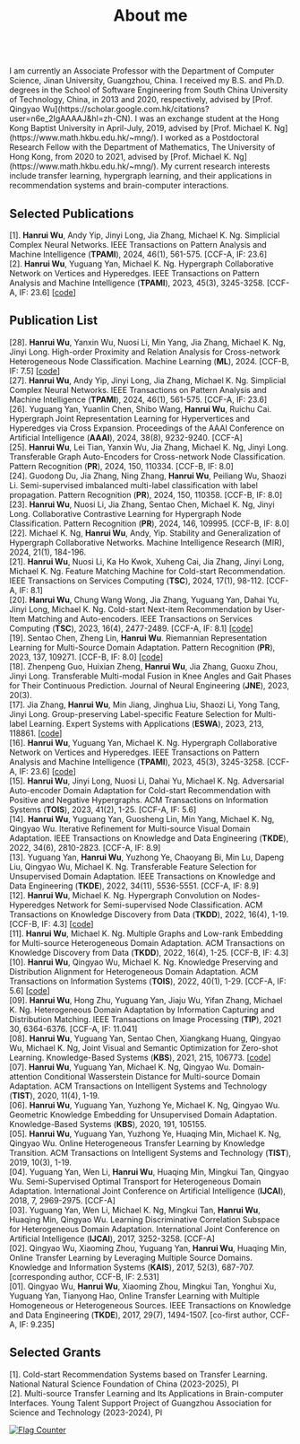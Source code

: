 ﻿---
permalink: /
title: "About me"
excerpt: "About me"
author_profile: true
redirect_from: 
  - /about/
  - /about.html
---

<br />
    I am currently an Associate Professor with the Department of Computer Science, Jinan University, Guangzhou, China. I received my B.S. and Ph.D. degrees in the School of Software Engineering from South China University of Technology, China, in 2013 and 2020, respectively, advised by [Prof. Qingyao Wu](https://scholar.google.com.hk/citations?user=n6e_2IgAAAAJ&hl=zh-CN). I was an exchange student at the Hong Kong Baptist University in April-July, 2019, advised by [Prof. Michael K. Ng](https://www.math.hkbu.edu.hk/~mng/). I worked as a Postdoctoral Research Fellow with the Department of Mathematics, The University of Hong Kong, from 2020 to 2021, advised by [Prof. Michael K. Ng](https://www.math.hkbu.edu.hk/~mng/).  
    My current research interests include transfer learning, hypergraph learning, and their applications in recommendation systems and brain-computer interactions.

Selected Publications
----------
\[1\]. **Hanrui Wu**, Andy Yip, Jinyi Long, Jia Zhang, Michael K. Ng. Simplicial Complex Neural Networks. IEEE Transactions on Pattern Analysis and Machine Intelligence (**TPAMI**), 2024, 46(1), 561-575. \[CCF-A, IF: 23.6\]  
\[2\]. **Hanrui Wu**, Yuguang Yan, Michael K. Ng. Hypergraph Collaborative Network on Vertices and Hyperedges. IEEE Transactions on Pattern Analysis and Machine Intelligence (**TPAMI**), 2023, 45(3), 3245-3258. \[CCF-A, IF: 23.6\] \[[code](https://github.com/wuhanrui/HCoN)\]

Publication List
----------
\[28\]. **Hanrui Wu**, Yanxin Wu, Nuosi Li, Min Yang, Jia Zhang, Michael K. Ng, Jinyi Long. High-order Proximity and Relation Analysis for Cross-network Heterogeneous Node Classification. Machine Learning (**ML**), 2024. \[CCF-B, IF: 7.5\] \[[code](https://github.com/wuhanrui/HoPRA)\]  
\[27\]. **Hanrui Wu**, Andy Yip, Jinyi Long, Jia Zhang, Michael K. Ng. Simplicial Complex Neural Networks. IEEE Transactions on Pattern Analysis and Machine Intelligence (**TPAMI**), 2024, 46(1), 561-575. \[CCF-A, IF: 23.6\]  
\[26\]. Yuguang Yan, Yuanlin Chen, Shibo Wang, **Hanrui Wu**, Ruichu Cai. Hypergraph Joint Representation Learning for Hypervertices and Hyperedges via Cross Expansion. Proceedings of the AAAI Conference on Artificial Intelligence (**AAAI**), 2024, 38(8), 9232-9240. \[CCF-A\]  
\[25\]. **Hanrui Wu**, Lei Tian, Yanxin Wu, Jia Zhang, Michael K. Ng, Jinyi Long. Transferable Graph Auto-Encoders for Cross-network Node Classification. Pattern Recognition (**PR**), 2024, 150, 110334. \[CCF-B, IF: 8.0\]  
\[24\]. Guodong Du, Jia Zhang, Ning Zhang, **Hanrui Wu**, Peiliang Wu, Shaozi Li. Semi-supervised imbalanced multi-label classification with label propagation. Pattern Recognition (**PR**), 2024, 150, 110358. \[CCF-B, IF: 8.0\]  
\[23\]. **Hanrui Wu**, Nuosi Li, Jia Zhang, Sentao Chen, Michael K. Ng, Jinyi Long. Collaborative Contrastive Learning for Hypergraph Node Classification. Pattern Recognition (**PR**), 2024, 146, 109995. \[CCF-B, IF: 8.0\]  
\[22\]. Michael K. Ng, **Hanrui Wu**, Andy, Yip. Stability and Generalization of Hypergraph Collaborative Networks. Machine Intelligence Research (MIR), 2024, 21(1), 184-196.  
\[21\]. **Hanrui Wu**, Nuosi Li, Ka Ho Kwok, Xuheng Cai, Jia Zhang, Jinyi Long, Michael K. Ng. Feature Matching Machine for Cold-start Recommendation. IEEE Transactions on Services Computing (**TSC**), 2024, 17(1), 98-112. \[CCF-A, IF: 8.1\]  
\[20\]. **Hanrui Wu**, Chung Wang Wong, Jia Zhang, Yuguang Yan, Dahai Yu, Jinyi Long, Michael K. Ng. Cold-start Next-item Recommendation by User-Item Matching and Auto-encoders. IEEE Transactions on Services Computing (**TSC**), 2023, 16(4), 2477-2489. \[CCF-A, IF: 8.1\] \[[code](https://github.com/wuhanrui/UIMA)\]  
\[19\]. Sentao Chen, Zheng Lin, **Hanrui Wu**. Riemannian Representation Learning for Multi-Source Domain Adaptation. Pattern Recognition (**PR**), 2023, 137, 109271. \[CCF-B, IF: 8.0\] \[[code](https://github.com/sentaochen/Riemannian-Representation-Learning)\]  
\[18\]. Zhenpeng Guo, Huixian Zheng, **Hanrui Wu**, Jia Zhang, Guoxu Zhou, Jinyi Long. Transferable Multi-modal Fusion in Knee Angles and Gait Phases for Their Continuous Prediction. Journal of Neural Engineering (**JNE**), 2023, 20(3).  
\[17\]. Jia Zhang, **Hanrui Wu**, Min Jiang, Jinghua Liu, Shaozi Li, Yong Tang, Jinyi Long. Group-preserving Label-specific Feature Selection for Multi-label Learning. Expert Systems with Applications (**ESWA**), 2023, 213, 118861. \[[code](https://codeocean.com/capsule/1281687/tree/v1)\]  
\[16\]. **Hanrui Wu**, Yuguang Yan, Michael K. Ng. Hypergraph Collaborative Network on Vertices and Hyperedges. IEEE Transactions on Pattern Analysis and Machine Intelligence (**TPAMI**), 2023, 45(3), 3245-3258. \[CCF-A, IF: 23.6\] \[[code](https://github.com/wuhanrui/HCoN)\]  
\[15\]. **Hanrui Wu**, Jinyi Long, Nuosi Li, Dahai Yu, Michael K. Ng. Adversarial Auto-encoder Domain Adaptation for Cold-start Recommendation with Positive and Negative Hypergraphs. ACM Transactions on Information Systems (**TOIS**), 2023, 41(2), 1-25. [CCF-A, IF: 5.6\]  
\[14\]. **Hanrui Wu**, Yuguang Yan, Guosheng Lin, Min Yang, Michael K. Ng, Qingyao Wu. Iterative Refinement for Multi-source Visual Domain Adaptation. IEEE Transactions on Knowledge and Data Engineering (**TKDE**), 2022, 34(6), 2810-2823. [CCF-A, IF: 8.9\]  
\[13\]. Yuguang Yan, **Hanrui Wu**, Yuzhong Ye, Chaoyang Bi, Min Lu, Dapeng Liu, Qingyao Wu, Michael K. Ng. Transferable Feature Selection for Unsupervised Domain Adaptation. IEEE Transactions on Knowledge and Data Engineering (**TKDE**), 2022, 34(11), 5536-5551. [CCF-A, IF: 8.9\]  
\[12\]. **Hanrui Wu**, Michael K. Ng. Hypergraph Convolution on Nodes-Hyperedges Network for Semi-supervised Node Classification. ACM Transactions on Knowledge Discovery from Data (**TKDD**), 2022, 16(4), 1-19. \[CCF-B, IF: 4.3\] \[[code](https://github.com/wuhanrui/HCNH)\]  
\[11\]. **Hanrui Wu**, Michael K. Ng. Multiple Graphs and Low-rank Embedding for Multi-source Heterogeneous Domain Adaptation. ACM Transactions on Knowledge Discovery from Data (**TKDD**), 2022, 16(4), 1-25. \[CCF-B, IF: 4.3\]  
\[10\]. **Hanrui Wu**, Qingyao Wu, Michael K. Ng. Knowledge Preserving and Distribution Alignment for Heterogeneous Domain Adaptation. ACM Transactions on Information Systems (**TOIS**), 2022, 40(1), 1-29. [CCF-A, IF: 5.6\] \[[code](https://github.com/wuhanrui/KPDA)\]  
\[09\]. **Hanrui Wu**, Hong Zhu, Yuguang Yan, Jiaju Wu, Yifan Zhang, Michael K. Ng. Heterogeneous Domain Adaptation by Information Capturing and Distribution Matching. IEEE Transactions on Image Processing (**TIP**), 2021 30, 6364-6376. \[CCF-A, IF: 11.041\]  
\[08\]. **Hanrui Wu**, Yuguang Yan, Sentao Chen, Xiangkang Huang, Qingyao Wu, Michael K. Ng, Joint Visual and Semantic Optimization for Zero-shot Learning. Knowledge-Based Systems (**KBS**), 2021, 215, 106773. \[[code](https://github.com/wuhanrui/VSOP)\]  
\[07\]. **Hanrui Wu**, Yuguang Yan, Michael K. Ng, Qingyao Wu. Domain-attention Conditional Wasserstein Distance for Multi-source Domain Adaptation. ACM Transactions on Intelligent Systems and Technology (**TIST**), 2020, 11(4), 1-19.  
\[06\]. **Hanrui Wu**, Yuguang Yan, Yuzhong Ye, Michael K. Ng, Qingyao Wu. Geometric Knowledge Embedding for Unsupervised Domain Adaptation. Knowledge-Based Systems (**KBS**), 2020, 191, 105155.  
\[05\]. **Hanrui Wu**, Yuguang Yan, Yuzhong Ye, Huaqing Min, Michael K. Ng, Qingyao Wu. Online Heterogeneous Transfer Learning by Knowledge Transition. ACM Transactions on Intelligent Systems and Technology (**TIST**), 2019, 10(3), 1-19.  
\[04\]. Yuguang Yan, Wen Li, **Hanrui Wu**, Huaqing Min, Mingkui Tan, Qingyao Wu. Semi-Supervised Optimal Transport for Heterogeneous Domain Adaptation. International Joint Conference on Artificial Intelligence (**IJCAI**), 2018, 7, 2969-2975. \[CCF-A\]  
\[03\]. Yuguang Yan, Wen Li, Michael K. Ng, Mingkui Tan, **Hanrui Wu**, Huaqing Min, Qingyao Wu. Learning Discriminative Correlation Subspace for Heterogeneous Domain Adaptation. International Joint Conference on Artificial Intelligence (**IJCAI**), 2017, 3252-3258. \[CCF-A\]  
\[02\]. Qingyao Wu, Xiaoming Zhou, Yuguang Yan, **Hanrui Wu**, Huaqing Min, Online Transfer Learning by Leveraging Multiple Source Domains. Knowledge and Information Systems (**KAIS**), 2017, 52(3), 687-707. \[corresponding author, CCF-B, IF: 2.531\]  
\[01\]. Qingyao Wu, **Hanrui Wu**, Xiaoming Zhou, Mingkui Tan, Yonghui Xu, Yuguang Yan, Tianyong Hao, Online Transfer Learning with Multiple Homogeneous or Heterogeneous Sources. IEEE Transactions on Knowledge and Data Engineering (**TKDE**), 2017, 29(7), 1494-1507. \[co-first author, CCF-A, IF: 9.235\]

Selected Grants
----------
\[1\]. Cold-start Recommendation Systems based on Transfer Learning. National Natural Science Foundation of China (2023-2025), PI  
\[2\]. Multi-source Transfer Learning and Its Applications in Brain-computer Interfaces. Young Talent Support Project of Guangzhou Association for Science and Technology (2023-2024), PI

<a href="https://info.flagcounter.com/iPmy"><img src="https://s11.flagcounter.com/count2/iPmy/bg_FFFFFF/txt_000000/border_CCCCCC/columns_2/maxflags_10/viewers_0/labels_0/pageviews_0/flags_0/percent_0/" alt="Flag Counter" border="0"></a>
